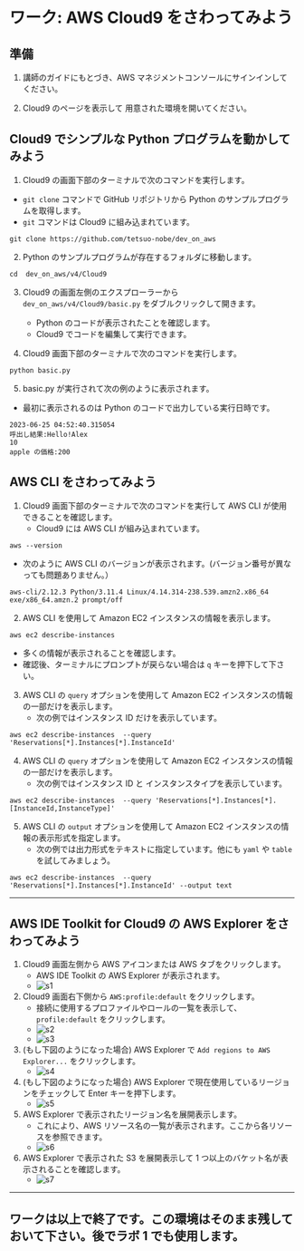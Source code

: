# ワーク: AWS Cloud9 をさわってみよう

## 準備

1. 講師のガイドにもとづき、AWS マネジメントコンソールにサインインしてください。

2. Cloud9 のページを表示して 用意された環境を開いてください。

## Cloud9 でシンプルな Python プログラムを動かしてみよう

1. Cloud9 の画面下部のターミナルで次のコマンドを実行します。
  - `git clone` コマンドで GitHub リポジトリから Python のサンプルプログラムを取得します。
  - `git` コマンドは Cloud9 に組み込まれています。
  ```
  git clone https://github.com/tetsuo-nobe/dev_on_aws
  ```

2. Python のサンプルプログラムが存在するフォルダに移動します。

  ```
  cd  dev_on_aws/v4/Cloud9
  ```

3. Cloud9 の画面左側のエクスプローラーから `dev_on_aws/v4/Cloud9/basic.py` をダブルクリックして開きます。
   - Python のコードが表示されたことを確認します。
   - Cloud9 でコードを編集して実行できます。

4. Cloud9 画面下部のターミナルで次のコマンドを実行します。
    
  ```
  python basic.py 
  ```
5. basic.py が実行されて次の例のように表示されます。
  - 最初に表示されるのは Python のコードで出力している実行日時です。
```
2023-06-25 04:52:40.315054
呼出し結果:Hello!Alex
10
apple の価格:200
```

## AWS CLI をさわってみよう

1. Cloud9 画面下部のターミナルで次のコマンドを実行して AWS CLI が使用できることを確認します。
   - Cloud9 には AWS CLI が組み込まれています。
  ```
  aws --version
  ```
   - 次のように AWS CLI のバージョンが表示されます。(バージョン番号が異なっても問題ありません。） 
  ```
  aws-cli/2.12.3 Python/3.11.4 Linux/4.14.314-238.539.amzn2.x86_64 exe/x86_64.amzn.2 prompt/off
  ```
2. AWS CLI を使用して Amazon EC2 インスタンスの情報を表示します。 

  ```
  aws ec2 describe-instances 
  ```
   - 多くの情報が表示されることを確認します。
   - 確認後、ターミナルにプロンプトが戻らない場合は `q` キーを押下して下さい。
     
3. AWS CLI の `query` オプションを使用して Amazon EC2 インスタンスの情報の一部だけを表示します。 
   - 次の例ではインスタンス ID だけを表示しています。
  ```
  aws ec2 describe-instances  --query 'Reservations[*].Instances[*].InstanceId' 
  ```

4. AWS CLI の `query` オプションを使用して Amazon EC2 インスタンスの情報の一部だけを表示します。 
   - 次の例ではインスタンス ID と インスタンスタイプを表示しています。
  ```
  aws ec2 describe-instances  --query 'Reservations[*].Instances[*].[InstanceId,InstanceType]' 
  ```

5. AWS CLI の `output` オプションを使用して Amazon EC2 インスタンスの情報の表示形式を指定します。 
   - 次の例では出力形式をテキストに指定しています。他にも `yaml` や `table` を試してみましょう。
  ```
  aws ec2 describe-instances  --query 'Reservations[*].Instances[*].InstanceId' --output text
  ```

---
## AWS IDE Toolkit for Cloud9 の AWS Explorer をさわってみよう

1. Cloud9 画面左側から AWS アイコンまたは AWS タブをクリックします。
   - AWS IDE Toolkit の AWS Explorer が表示されます。
   - ![s1](https://dev.nobelabo.net/images/github/s1.png)
2. Cloud9 画面右下側から `AWS:profile:default` をクリックします。
   - 接続に使用するプロファイルやロールの一覧を表示して、`profile:default` をクリックします。
   - ![s2](https://dev.nobelabo.net/images/github/s2.png)
   - ![s3](https://dev.nobelabo.net/images/github/s3.png)
3. (もし下図のようになった場合) AWS Explorer で `Add regions to AWS Explorer...` をクリックします。
   - ![s4](https://dev.nobelabo.net/images/github/s4.png)
4. (もし下図のようになった場合) AWS Explorer で現在使用しているリージョンをチェックして Enter キーを押下します。
   - ![s5](https://dev.nobelabo.net/images/github/s5.png)
6. AWS Explorer で表示されたリージョン名を展開表示します。
   - これにより、AWS リソース名の一覧が表示されます。ここから各リソースを参照できます。
   - ![s6](https://dev.nobelabo.net/images/github/s6.png)
7. AWS Explorer で表示された S3 を展開表示して 1 つ以上のバケット名が表示されることを確認します。
   - ![s7](https://dev.nobelabo.net/images/github/s7.png)
---
## ワークは以上で終了です。この環境はそのまま残しておいて下さい。後でラボ 1 でも使用します。
